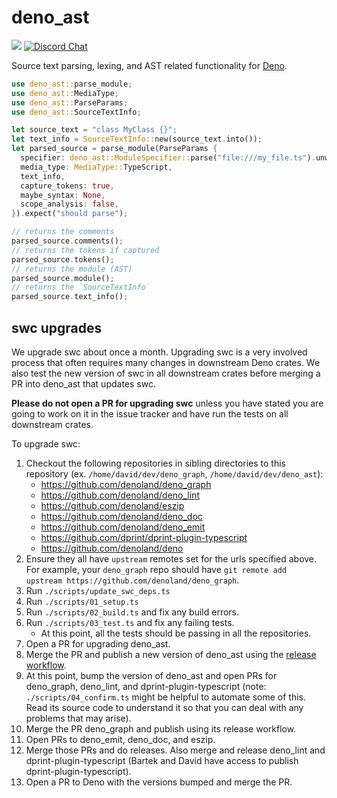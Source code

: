 # deno_ast

[![](https://img.shields.io/crates/v/deno_ast.svg)](https://crates.io/crates/deno_ast)
[![Discord Chat](https://img.shields.io/discord/684898665143206084?logo=discord&style=social)](https://discord.gg/deno)

Source text parsing, lexing, and AST related functionality for
[Deno](https://deno.land).

```rust
use deno_ast::parse_module;
use deno_ast::MediaType;
use deno_ast::ParseParams;
use deno_ast::SourceTextInfo;

let source_text = "class MyClass {}";
let text_info = SourceTextInfo::new(source_text.into());
let parsed_source = parse_module(ParseParams {
  specifier: deno_ast::ModuleSpecifier::parse("file:///my_file.ts").unwrap(),
  media_type: MediaType::TypeScript,
  text_info,
  capture_tokens: true,
  maybe_syntax: None,
  scope_analysis: false,
}).expect("should parse");

// returns the comments
parsed_source.comments();
// returns the tokens if captured
parsed_source.tokens();
// returns the module (AST)
parsed_source.module();
// returns the `SourceTextInfo`
parsed_source.text_info();
```

## swc upgrades

We upgrade swc about once a month. Upgrading swc is a very involved process that
often requires many changes in downstream Deno crates. We also test the new
version of swc in all downstream crates before merging a PR into deno_ast that
updates swc.

**Please do not open a PR for upgrading swc** unless you have stated you are
going to work on it in the issue tracker and have run the tests on all
downstream crates.

To upgrade swc:

1. Checkout the following repositories in sibling directories to this repository
   (ex. `/home/david/dev/deno_graph`, `/home/david/dev/deno_ast`):
   - https://github.com/denoland/deno_graph
   - https://github.com/denoland/deno_lint
   - https://github.com/denoland/eszip
   - https://github.com/denoland/deno_doc
   - https://github.com/denoland/deno_emit
   - https://github.com/dprint/dprint-plugin-typescript
   - https://github.com/denoland/deno
1. Ensure they all have `upstream` remotes set for the urls specified above. For
   example, your `deno_graph` repo should have
   `git remote add upstream https://github.com/denoland/deno_graph`.
1. Run `./scripts/update_swc_deps.ts`
1. Run `./scripts/01_setup.ts`
1. Run `./scripts/02_build.ts` and fix any build errors.
1. Run `./scripts/03_test.ts` and fix any failing tests.
   - At this point, all the tests should be passing in all the repositories.
1. Open a PR for upgrading deno_ast.
1. Merge the PR and publish a new version of deno_ast using the
   [release workflow](https://github.com/denoland/deno_ast/actions/workflows/release.yml).
1. At this point, bump the version of deno_ast and open PRs for deno_graph,
   deno_lint, and dprint-plugin-typescript (note: `./scripts/04_confirm.ts`
   might be helpful to automate some of this. Read its source code to understand
   it so that you can deal with any problems that may arise).
1. Merge the PR deno_graph and publish using its release workflow.
1. Open PRs to deno_emit, deno_doc, and eszip.
1. Merge those PRs and do releases. Also merge and release deno_lint and
   dprint-plugin-typescript (Bartek and David have access to publish
   dprint-plugin-typescript).
1. Open a PR to Deno with the versions bumped and merge the PR.
